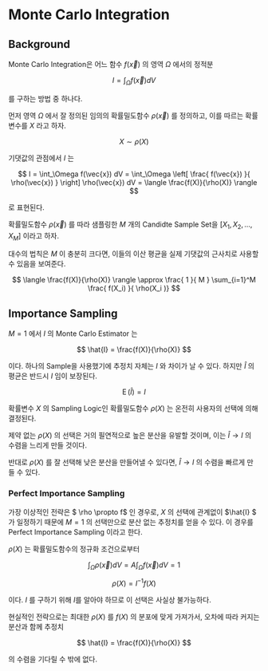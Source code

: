 
# Monte Carlo Integration

## Background

Monte Carlo Integration은 어느 함수 $f(\vec{x})$ 의 영역 $\Omega$ 에서의 정적분

$$ I = \int_\Omega f(\vec{x}) dV $$

를 구하는 방법 중 하나다.

먼저 영역 $\Omega$ 에서 잘 정의된 임의의 확률밀도함수 $\rho(\vec{x})$ 를 정의하고, 이를 따르는 확률변수를 $X$ 라고 하자.

$$ X \sim \rho(X) $$

기댓값의 관점에서 $I$ 는

$$ 
I = \int_\Omega f(\vec{x}) dV = 
\int_\Omega \left[ \frac{ f(\vec{x}) }{ \rho(\vec{x}) } \right] \rho(\vec{x}) dV =
\langle \frac{f(X)}{\rho(X)} \rangle
$$

로 표현된다.

확률밀도함수 $\rho(\vec{x})$ 를 따라 샘플링한 $M$ 개의 Candidte Sample Set을 $\left[ X_1, X_2, ... , X_M \right]$ 이라고 하자.

대수의 법칙은 $M$ 이 충분히 크다면, 이들의 이산 평균을 실제 기댓값의 근사치로 사용할 수 있음을 보여준다.

$$
\langle \frac{f(X)}{\rho(X)} \rangle \approx 
\frac{ 1 }{ M } \sum_{i=1}^M \frac{ f(X_i) }{ \rho(X_i )}
$$

## Importance Sampling

$M = 1$ 에서 $I$ 의 Monte Carlo Estimator 는

$$ \hat{I} = \frac{f(X)}{\rho(X)} $$

이다. 하나의 Sample을 사용했기에 추정치 자체는 $I$ 와 차이가 날 수 있다. 하지만 $\hat{I}$ 의 평균은 반드시 $I$ 임이 보장된다.

$$ \operatorname{E}(\hat{I}) = I $$

확률변수 $X$ 의 Sampling Logic인 확률밀도함수 $\rho(X)$ 는 온전히 사용자의 선택에 의해 결정된다.

제약 없는 $\rho(X)$ 의 선택은 거의 필연적으로 높은 분산을 유발할 것이며, 이는 $\hat{I} \rightarrow I$ 의 수렴을 느리게 만들 것이다.

반대로 $\rho(X)$ 를 잘 선택해 낮은 분산을 만들어낼 수 있다면, $\hat{I} \rightarrow I$ 의 수렴을 빠르게 만들 수 있다.

### Perfect Importance Sampling

가장 이상적인 전략은 $ \rho \propto f$ 인 경우로, $X$ 의 선택에 관계없이 $\hat{I} $ 가 일정하기 때문에 $M = 1$ 의 선택만으로 분산 없는 추정치를 얻을 수 있다. 이 경우를 Perfect Importance Sampling 이라고 한다.

$\rho(X)$ 는 확률밀도함수의 정규화 조건으로부터

$$ \int_\Omega \rho(\vec{x}) dV = A\int_\Omega f(\vec{x}) dV = 1 $$

$$ \rho(X) = I^{-1} f(X)  $$

이다. $I$ 를 구하기 위해 $I$를 알아야 하므로 이 선택은 사실상 불가능하다.

현실적인 전략으로는 최대한 $\rho(X)$ 를 $f(X)$ 의 분포에 맞게 가져가서, 오차에 따라 커지는 분산과 함께 추정치

$$ \hat{I} = \frac{f(X)}{\rho(X)} $$

의 수렴을 기다릴 수 밖에 없다.